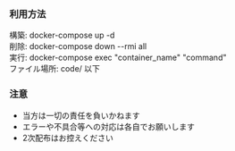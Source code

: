### 利用方法
構築: docker-compose up -d  \
削除: docker-compose down --rmi all  \
実行: docker-compose exec "container_name" "command"  \
ファイル場所: code/ 以下
  
### 注意
- 当方は一切の責任を負いかねます
- エラーや不具合等への対応は各自でお願いします
- 2次配布はお控えください
